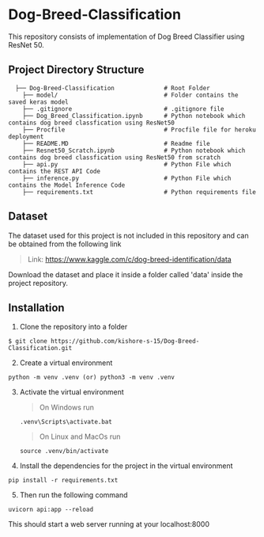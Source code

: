 # Dog-Breed-Classification
This repository consists of implementation of Dog Breed Classifier using ResNet 50.

## Project Directory Structure

```
  ├── Dog-Breed-Classification              # Root Folder
    ├── model/                              # Folder contains the saved keras model
    ├── .gitignore                          # .gitignore file
    ├── Dog_Breed_Classification.ipynb      # Python notebook which contains dog breed classfication using ResNet50
    ├── Procfile                            # Procfile file for heroku deployment
    ├── README.MD                           # Readme file
    ├── Resnet50_Scratch.ipynb              # Python notebook which contains dog breed classfication using ResNet50 from scratch
    ├── api.py                              # Python File which contains the REST API Code
    ├── inference.py                        # Python File which contains the Model Inference Code
    ├── requirements.txt                    # Python requirements file
```

## Dataset
The dataset used for this project is not included in this repository and can be obtained from the following link
> Link: https://www.kaggle.com/c/dog-breed-identification/data

Download the dataset and place it inside a folder called 'data' inside the project repository.

## Installation

1. Clone the repository into a folder
```
$ git clone https://github.com/kishore-s-15/Dog-Breed-Classification.git
```

2. Create a virtual environment
```
python -m venv .venv (or) python3 -m venv .venv
```

3. Activate the virtual environment

   > On Windows run
   ```
   .venv\Scripts\activate.bat
   ```
   
   > On Linux and MacOs run
   ```
   source .venv/bin/activate
   ```
   
4. Install the dependencies for the project in the virtual environment
```
pip install -r requirements.txt
```
   
5. Then run the following command
```
uvicorn api:app --reload
```
This should start a web server running at your localhost:8000
